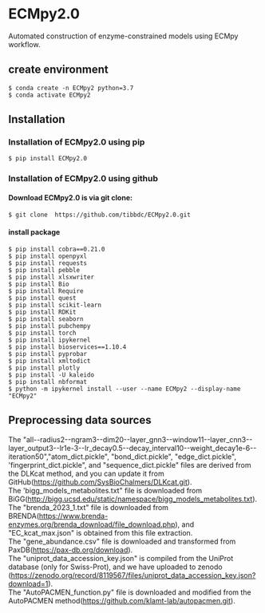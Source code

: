 # ECMpy2.0
Automated construction of enzyme-constrained models using ECMpy workflow.

## create environment

```shell
$ conda create -n ECMpy2 python=3.7  
$ conda activate ECMpy2
```

## Installation
### Installation of ECMpy2.0 using pip
```shell
$ pip install ECMpy2.0
```

### Installation of ECMpy2.0 using github

#### Download ECMpy2.0 is via git clone:
```shell
$ git clone  https://github.com/tibbdc/ECMpy2.0.git
```
#### install package 
```shell
$ pip install cobra==0.21.0  
$ pip install openpyxl  
$ pip install requests  
$ pip install pebble  
$ pip install xlsxwriter  
$ pip install Bio   
$ pip install Require  
$ pip install quest   
$ pip install scikit-learn  
$ pip install RDKit  
$ pip install seaborn 
$ pip install pubchempy
$ pip install torch
$ pip install ipykernel 
$ pip install bioservices==1.10.4
$ pip install pyprobar
$ pip install xmltodict
$ pip install plotly
$ pip install -U kaleido
$ pip install nbformat
$ python -m ipykernel install --user --name ECMpy2 --display-name "ECMpy2"  
```


## Preprocessing data sources 

The "all--radius2--ngram3--dim20--layer_gnn3--window11--layer_cnn3--layer_output3--lr1e-3--lr_decay0.5--decay_interval10--weight_decay1e-6--iteration50","atom_dict.pickle", "bond_dict.pickle", "edge_dict.pickle", 'fingerprint_dict.pickle", and "sequence_dict.pickle" files are derived from the DLKcat method, and you can update it from GitHub(https://github.com/SysBioChalmers/DLKcat.git).  
The 'bigg_models_metabolites.txt" file is downloaded from BiGG(http://bigg.ucsd.edu/static/namespace/bigg_models_metabolites.txt).  
The "brenda_2023_1.txt" file is downloaded from BRENDA(https://www.brenda-enzymes.org/brenda_download/file_download.php), and "EC_kcat_max.json" is obtained from this file extraction.  
The "gene_abundance.csv" file is downloaded and transformed from PaxDB(https://pax-db.org/download).  
The "uniprot_data_accession_key.json" is compiled from the UniProt database (only for Swiss-Prot), and we have uploaded to zenodo (https://zenodo.org/record/8119567/files/uniprot_data_accession_key.json?download=1).  
The "AutoPACMEN_function.py" file is downloaded and modified from the AutoPACMEN method(https://github.com/klamt-lab/autopacmen.git).  

